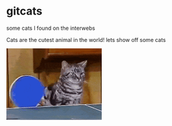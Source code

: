 # gitcats
some cats I found on the interwebs

Cats are the cutest animal in the world! lets show off some cats

![Cat Gif 2](https://github.com/PaulWoodIII/gitcats/raw/master/cat2.gif)
